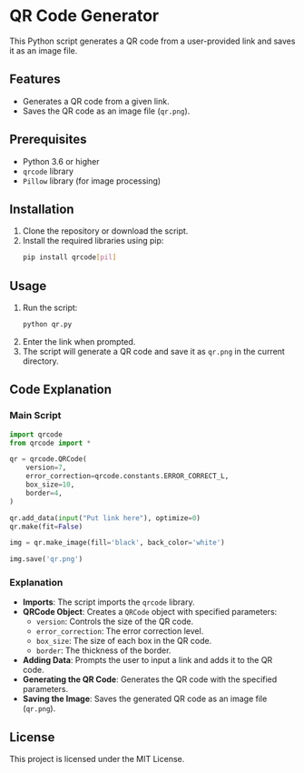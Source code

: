 # QR Code Generator

This Python script generates a QR code from a user-provided link and saves it as an image file.

## Features

- Generates a QR code from a given link.
- Saves the QR code as an image file (`qr.png`).

## Prerequisites

- Python 3.6 or higher
- `qrcode` library
- `Pillow` library (for image processing)

## Installation

1. Clone the repository or download the script.
2. Install the required libraries using pip:
   ```bash
   pip install qrcode[pil]
   ```

## Usage

1. Run the script:
   ```bash
   python qr.py
   ```
2. Enter the link when prompted.
3. The script will generate a QR code and save it as `qr.png` in the current directory.

## Code Explanation

### Main Script

```python
import qrcode
from qrcode import *

qr = qrcode.QRCode(
    version=7,
    error_correction=qrcode.constants.ERROR_CORRECT_L,
    box_size=10,
    border=4,
)

qr.add_data(input("Put link here"), optimize=0)
qr.make(fit=False)

img = qr.make_image(fill='black', back_color='white')

img.save('qr.png')
```

### Explanation

- **Imports**: The script imports the `qrcode` library.
- **QRCode Object**: Creates a `QRCode` object with specified parameters:
  - `version`: Controls the size of the QR code.
  - `error_correction`: The error correction level.
  - `box_size`: The size of each box in the QR code.
  - `border`: The thickness of the border.
- **Adding Data**: Prompts the user to input a link and adds it to the QR code.
- **Generating the QR Code**: Generates the QR code with the specified parameters.
- **Saving the Image**: Saves the generated QR code as an image file (`qr.png`).

## License

This project is licensed under the MIT License.
